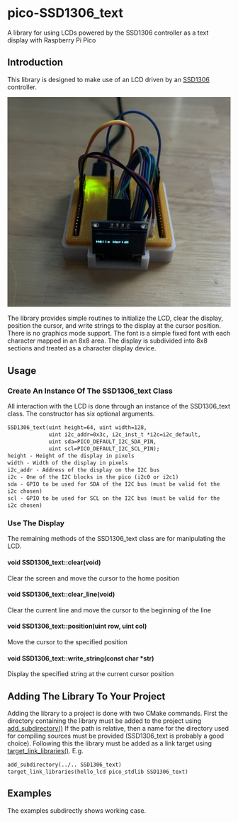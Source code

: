 # pico-SSD1306_text

A library for using LCDs powered by the SSD1306 controller as a text
display with Raspberry Pi Pico 

## Introduction

This library is designed to make use of an LCD driven by an
[SSD1306](https://cdn-shop.adafruit.com/datasheets/SSD1306.pdf) controller.

![Hello world display](images/display.jpg)

The library provides simple routines to initialize the LCD, clear the display,
position the cursor, and write strings to the display at the cursor position.
There is no graphics mode support.  The font is a simple fixed font with each
character mapped in an 8x8 area.  The display is subdivided into 8x8 sections
and treated as a character display device.

## Usage

### Create An Instance Of The SSD1306_text Class

All interaction with the LCD is done through an instance of the SSD1306_text
class.  The constructor has six optional arguments.

    SSD1306_text(uint height=64, uint width=128,
                 uint i2c_addr=0x3c, i2c_inst_t *i2c=i2c_default,
                 uint sda=PICO_DEFAULT_I2C_SDA_PIN,
                 uint scl=PICO_DEFAULT_I2C_SCL_PIN);
    height - Height of the display in pixels
    width - Width of the display in pixels
    i2c_addr - Address of the display on the I2C bus
    i2c - One of the I2C blocks in the pico (i2c0 or i2c1)
    sda - GPIO to be used for SDA of the I2C bus (must be valid fot the i2c chosen)
    scl - GPIO to be used for SCL on the I2C bus (must be valid for the i2c chosen)

### Use The Display

The remaining methods of the SSD1306_text class are for manipulating the LCD.

#### void SSD1306_text::clear(void)

Clear the screen and move the cursor to the home position

#### void SSD1306_text::clear_line(void)

Clear the current line and move the cursor to the beginning of the line

#### void SSD1306_text::position(uint row, uint col)

Move the cursor to the specified position

#### void SSD1306_text::write_string(const char *str)

Display the specified string at the current cursor position

## Adding The Library To Your Project

Adding the library to a project is done with two CMake commands.  First the
directory containing the library must be added to the project using
[add_subdirectory()](https://cmake.org/cmake/help/latest/command/add_subdirectory.html)
If the path is relative, then a name for the directory used for compiling
sources must be provided (SSD1306_text is probably a good choice).  Following
this the library must be added as a link target using
[target_link_libraries()](https://cmake.org/cmake/help/latest/command/target_link_libraries.html).
E.g.

    add_subdirectory(../.. SSD1306_text)
    target_link_libraries(hello_lcd pico_stdlib SSD1306_text)

## Examples

The examples subdirectly shows working case.
